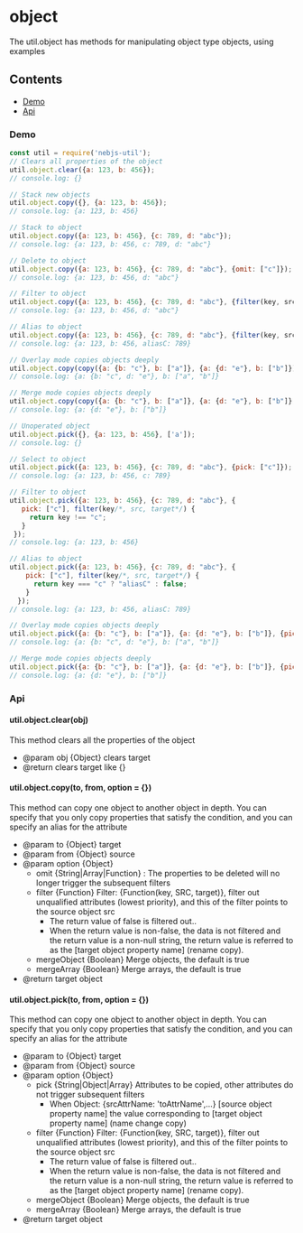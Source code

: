 # object
The util.object has methods for manipulating object type objects, using examples

## Contents
- [Demo](#Demo)
- [Api](#Api)

<span id="demo"></span>
### Demo
```javascript
const util = require('nebjs-util');
// Clears all properties of the object
util.object.clear({a: 123, b: 456});
// console.log: {}

// Stack new objects
util.object.copy({}, {a: 123, b: 456});
// console.log: {a: 123, b: 456}

// Stack to object
util.object.copy({a: 123, b: 456}, {c: 789, d: "abc"});
// console.log: {a: 123, b: 456, c: 789, d: "abc"}

// Delete to object
util.object.copy({a: 123, b: 456}, {c: 789, d: "abc"}, {omit: ["c"]});
// console.log: {a: 123, b: 456, d: "abc"}

// Filter to object
util.object.copy({a: 123, b: 456}, {c: 789, d: "abc"}, {filter(key, src, target){return key!=="c";}});
// console.log: {a: 123, b: 456, d: "abc"}

// Alias to object
util.object.copy({a: 123, b: 456}, {c: 789, d: "abc"}, {filter(key, src, target){return key==="c"?"aliasC":false;}});
// console.log: {a: 123, b: 456, aliasC: 789}

// Overlay mode copies objects deeply
util.object.copy(copy({a: {b: "c"}, b: ["a"]}, {a: {d: "e"}, b: ["b"]});
// console.log: {a: {b: "c", d: "e"}, b: ["a", "b"]}

// Merge mode copies objects deeply
util.object.copy(copy({a: {b: "c"}, b: ["a"]}, {a: {d: "e"}, b: ["b"]}, {mergeObject: false, mergeArray: false});
// console.log: {a: {d: "e"}, b: ["b"]}

// Unoperated object
util.object.pick({}, {a: 123, b: 456}, ['a']);
// console.log: {}

// Select to object
util.object.pick({a: 123, b: 456}, {c: 789, d: "abc"}, {pick: ["c"]});
// console.log: {a: 123, b: 456, c: 789}

// Filter to object
util.object.pick({a: 123, b: 456}, {c: 789, d: "abc"}, {
   pick: ["c"], filter(key/*, src, target*/) {
     return key !== "c";
   }
 });
// console.log: {a: 123, b: 456}

// Alias to object
util.object.pick({a: 123, b: 456}, {c: 789, d: "abc"}, {
    pick: ["c"], filter(key/*, src, target*/) {
      return key === "c" ? "aliasC" : false;
    }
  });
// console.log: {a: 123, b: 456, aliasC: 789}

// Overlay mode copies objects deeply
util.object.pick({a: {b: "c"}, b: ["a"]}, {a: {d: "e"}, b: ["b"]}, {pick: ["a", "b"]});
// console.log: {a: {b: "c", d: "e"}, b: ["a", "b"]}

// Merge mode copies objects deeply
util.object.pick({a: {b: "c"}, b: ["a"]}, {a: {d: "e"}, b: ["b"]}, {pick: ["a", "b"], mergeObject: false, mergeArray: false});
// console.log: {a: {d: "e"}, b: ["b"]}
```

<span id="api"></span>
### Api
#### util.object.clear(obj)
This method clears all the properties of the object
- @param obj {Object} clears target
- @return clears target like {}

#### util.object.copy(to, from, option = {})
This method can copy one object to another object in depth. You can specify that you only copy properties that satisfy the condition, and you can specify an alias for the attribute
- @param to {Object} target
- @param from {Object} source
- @param option {Object}
  - omit {String|Array|Function} : The properties to be deleted will no longer trigger the subsequent filters
  - filter {Function} Filter: {Function(key, SRC, target)}, filter out unqualified attributes (lowest priority), and this of the filter points to the source object src
    - The return value of false is filtered out..
    - When the return value is non-false, the data is not filtered and the return value is a non-null string, the return value is referred to as the [target object property name] (rename copy).
  - mergeObject {Boolean} Merge objects, the default is true
  - mergeArray {Boolean} Merge arrays, the default is true
- @return target object

#### util.object.pick(to, from, option = {})
This method can copy one object to another object in depth. You can specify that you only copy properties that satisfy the condition, and you can specify an alias for the attribute
- @param to {Object} target
- @param from {Object} source
- @param option {Object}
  - pick {String|Object|Array} Attributes to be copied, other attributes do not trigger subsequent filters
    - When Object: {srcAttrName: 'toAttrName',...} [source object property name] the value corresponding to [target object property name] (name change copy)
  - filter {Function} Filter: {Function(key, SRC, target)}, filter out unqualified attributes (lowest priority), and this of the filter points to the source object src
    - The return value of false is filtered out..
    - When the return value is non-false, the data is not filtered and the return value is a non-null string, the return value is referred to as the [target object property name] (rename copy).
  - mergeObject {Boolean} Merge objects, the default is true
  - mergeArray {Boolean} Merge arrays, the default is true
- @return target object
